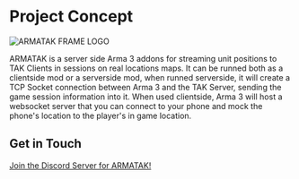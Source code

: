 # Project Concept

![ARMATAK FRAME LOGO](https://media.githubusercontent.com/media/valmojr/armatak/main/picture.png)

ARMATAK is a server side Arma 3 addons for streaming unit positions to TAK Clients in sessions on real locations maps. It can be runned both as a clientside mod or a serverside mod, when runned serverside, it will create a TCP Socket connection between Arma 3 and the TAK Server, sending the game session information into it. When used clientside, Arma 3 will host a websocket server that you can connect to your phone and mock the phone's location to the player's in game location.

## Get in Touch

[Join the Discord Server for ARMATAK!](https://discord.gg/svK64PCycU)  
